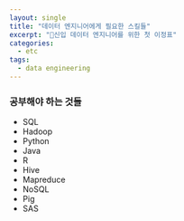 ```yaml
---
layout: single
title: "데이터 엔지니어에게 필요한 스킬들"
excerpt: "🌱신입 데이터 엔지니어를 위한 첫 이정표"
categories:
  - etc
tags:
  - data engineering
---
```

### 공부해야 하는 것들
* SQL
* Hadoop
* Python
* Java
* R
* Hive
* Mapreduce
* NoSQL
* Pig
* SAS

